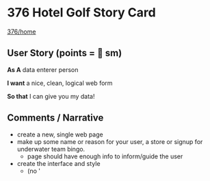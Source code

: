 # 376 Hotel Golf Story Card

[376/home](https://gist.github.com/barrycumbie/83326a1ffcab7434abf9392795336d93)

## User Story (points = 👕 sm) 

**As A** data enterer person  

**I want** a nice, clean, logical web form

**So that** I can give you my data! 

## Comments / Narrative
- create a new, single web page
- make up some name or reason for your user, a store or signup for underwater team bingo. 
  - page should have enough info to inform/guide the user
- create the interface and style 
  - (no '<script>' needed this time!...but do have a place for it...initialize jQuerry)
- set up a good dir structure, naming, repo, and all that 
- use bootstrap5 classes first (before making your own style)
- include the gamut of '<input>' and data types: 
  - text entry: name, numbers (eg. ph#, credit, SSN), password (show it!?), email
  - date and time
  - check and option boxes 
  - buttons 
  - flow control ones (if I select this, I get this option) 
  - clear, submit
  - default input, help info, examples

## Min. Acceptance Criteria
- [ ] 10/sumbit working link, links to repo & validity (all valid) 
- [ ] 5/super clean repo & dir (no partial credit) 
- [ ] 10/super clean code: id's, classes, naming, format "pretty", no extras
- [ ] 5/COMMENTS in CODE, author and talk to me
- [ ] 10/all required inputs
- [ ] 5/page has info and context
- [ ] 5/fridge factor 